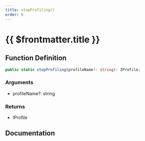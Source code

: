 ```yaml
---
title: stopProfiling()
order: 0
---
```


# {{ $frontmatter.title }}

<!--@include: ./stopProfiling_partial_header.md-->

## Function Definition

```ts
public static stopProfiling(profileName?: string): IProfile;
```

### Arguments

* profileName?: string

### Returns

* IProfile

## Documentation

<!--@include: ./stopProfiling_partial_footer.md-->
